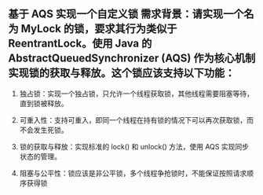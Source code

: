 基于 AQS 实现一个自定义锁
需求背景：请实现一个名为 MyLock 的锁，要求其行为类似于 ReentrantLock。使用 Java 的 AbstractQueuedSynchronizer (AQS) 作为核心机制实现锁的获取与释放。这个锁应该支持以下功能：
---
1. 独占锁：实现一个独占锁，只允许一个线程获取锁，其他线程需要阻塞等待，直到锁被释放。

2. 可重入性：支持可重入，即同一个线程在持有锁的情况下可以再次获取锁，而不会发生死锁。

3. 锁的获取与释放：实现标准的 lock() 和 unlock() 方法，使用 AQS 实现同步状态的管理。

4. 阻塞与公平性：锁应该是非公平锁，多个线程争抢锁时，不能保证按照请求顺序获得锁